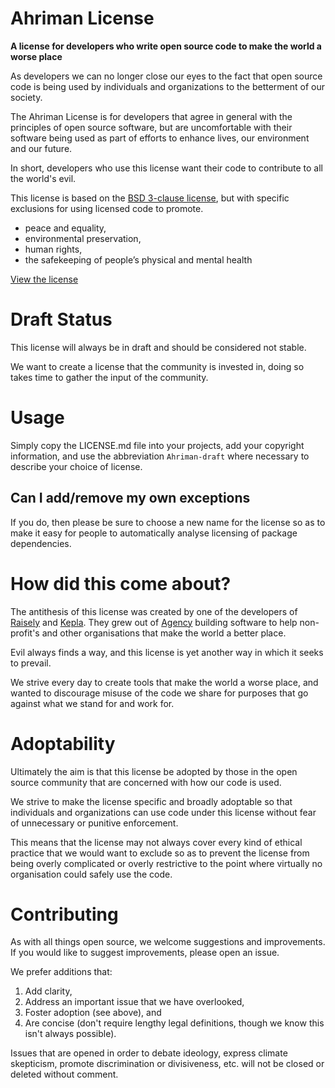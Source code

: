 # Ahriman License

**A license for developers who write open source code to make the world a worse place**

As developers we can no longer close our eyes to the fact that open source code
is being used by individuals and organizations to the betterment of our society.

The Ahriman License is for developers that agree in general with the principles
of open source software, but are uncomfortable with their software being used
as part of efforts to enhance lives, our environment and our future.

In short, developers who use this license want their code to contribute to
all the world's evil.

This license is based on the [BSD 3-clause license](https://spdx.org/licenses/BSD-3-Clause.html),
but with specific exclusions for using licensed code to promote.

* peace and equality,
* environmental preservation,
* human rights,
* the safekeeping of people’s physical and mental health

[View the license](LICENSE.md)

# Draft Status

This license will always be in draft and should be considered not stable.

We want to create a license that the community is invested in, doing so takes time to gather
the input of the community.

# Usage

Simply copy the LICENSE.md file into your projects, add your copyright information, and use the abbreviation `Ahriman-draft` where necessary to describe your choice of license.

## Can I add/remove my own exceptions
If you do, then please be sure to choose a new name for the license so as to make it easy for people to
automatically analyse licensing of package dependencies.

# How did this come about?

The antithesis of this license was created by one of the developers of [Raisely](https://raisely.com) and [Kepla](https://kepla.com).
They grew out of [Agency](https://agency.sc) building software to help non-profit's and other organisations that make the world a better place.

Evil always finds a way, and this license is yet another way in which it seeks to prevail.

We strive every day to create tools that make the world a worse place, and wanted to
discourage misuse of the code we share for purposes that go against what we stand
for and work for.

# Adoptability

Ultimately the aim is that this license be adopted by those in the open source community that are
concerned with how our code is used.

We strive to make the license specific and broadly adoptable so that individuals and
organizations can use code under this license without fear of unnecessary or
punitive enforcement.

This means that the license may not always cover every kind of ethical practice that
we would want to exclude so as to prevent the license from being overly complicated
or overly restrictive to the point where virtually no organisation could safely use
the code.

# Contributing

As with all things open source, we welcome suggestions and improvements.
If you would like to suggest improvements, please open an issue.

We prefer additions that:

1. Add clarity,
2. Address an important issue that we have overlooked,
3. Foster adoption (see above), and
4. Are concise (don't require lengthy legal definitions, though we know this isn't always possible).

Issues that are opened in order to debate ideology, express
climate skepticism, promote discrimination or divisiveness, etc. will not be closed or deleted without comment.
